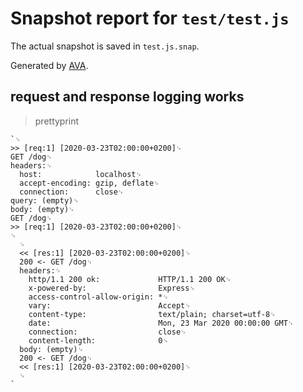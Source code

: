 # Snapshot report for `test/test.js`

The actual snapshot is saved in `test.js.snap`.

Generated by [AVA](https://avajs.dev).

## request and response logging works

> prettyprint

    `␊
    >> [req:1] [2020-03-23T02:00:00+0200]␊
    GET /dog␊
    headers:␊
      host:            localhost␊
      accept-encoding: gzip, deflate␊
      connection:      close␊
    query: (empty)␊
    body: (empty)␊
    GET /dog␊
    >> [req:1] [2020-03-23T02:00:00+0200]␊
    ␊
      ␊
      << [res:1] [2020-03-23T02:00:00+0200]␊
      200 <- GET /dog␊
      headers:␊
        http/1.1 200 ok:             HTTP/1.1 200 OK␊
        x-powered-by:                Express␊
        access-control-allow-origin: *␊
        vary:                        Accept␊
        content-type:                text/plain; charset=utf-8␊
        date:                        Mon, 23 Mar 2020 00:00:00 GMT␊
        connection:                  close␊
        content-length:              0␊
      body: (empty)␊
      200 <- GET /dog␊
      << [res:1] [2020-03-23T02:00:00+0200]␊
      ␊
    `
